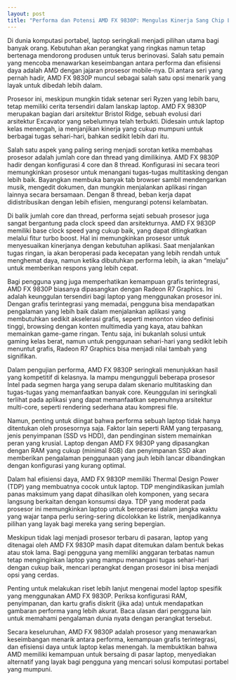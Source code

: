 ```yaml
---
layout: post
title: "Performa dan Potensi AMD FX 9830P: Mengulas Kinerja Sang Chip Laptop"
---
```


Di dunia komputasi portabel, laptop seringkali menjadi pilihan utama bagi banyak orang. Kebutuhan akan perangkat yang ringkas namun tetap bertenaga mendorong produsen untuk terus berinovasi. Salah satu pemain yang mencoba menawarkan keseimbangan antara performa dan efisiensi daya adalah AMD dengan jajaran prosesor mobile-nya. Di antara seri yang pernah hadir, AMD FX 9830P muncul sebagai salah satu opsi menarik yang layak untuk dibedah lebih dalam.

Prosesor ini, meskipun mungkin tidak setenar seri Ryzen yang lebih baru, tetap memiliki cerita tersendiri dalam lanskap laptop. AMD FX 9830P merupakan bagian dari arsitektur Bristol Ridge, sebuah evolusi dari arsitektur Excavator yang sebelumnya telah terbukti. Didesain untuk laptop kelas menengah, ia menjanjikan kinerja yang cukup mumpuni untuk berbagai tugas sehari-hari, bahkan sedikit lebih dari itu.

Salah satu aspek yang paling sering menjadi sorotan ketika membahas prosesor adalah jumlah core dan thread yang dimilikinya. AMD FX 9830P hadir dengan konfigurasi 4 core dan 8 thread. Konfigurasi ini secara teori memungkinkan prosesor untuk menangani tugas-tugas multitasking dengan lebih baik. Bayangkan membuka banyak tab browser sambil mendengarkan musik, mengedit dokumen, dan mungkin menjalankan aplikasi ringan lainnya secara bersamaan. Dengan 8 thread, beban kerja dapat didistribusikan dengan lebih efisien, mengurangi potensi kelambatan.

Di balik jumlah core dan thread, performa sejati sebuah prosesor juga sangat bergantung pada clock speed dan arsitekturnya. AMD FX 9830P memiliki base clock speed yang cukup baik, yang dapat ditingkatkan melalui fitur turbo boost. Hal ini memungkinkan prosesor untuk menyesuaikan kinerjanya dengan kebutuhan aplikasi. Saat menjalankan tugas ringan, ia akan beroperasi pada kecepatan yang lebih rendah untuk menghemat daya, namun ketika dibutuhkan performa lebih, ia akan “melaju” untuk memberikan respons yang lebih cepat.

Bagi pengguna yang juga memperhatikan kemampuan grafis terintegrasi, AMD FX 9830P biasanya dipasangkan dengan Radeon R7 Graphics. Ini adalah keunggulan tersendiri bagi laptop yang menggunakan prosesor ini. Dengan grafis terintegrasi yang memadai, pengguna bisa mendapatkan pengalaman yang lebih baik dalam menjalankan aplikasi yang membutuhkan sedikit akselerasi grafis, seperti menonton video definisi tinggi, browsing dengan konten multimedia yang kaya, atau bahkan memainkan game-game ringan. Tentu saja, ini bukanlah solusi untuk gaming kelas berat, namun untuk penggunaan sehari-hari yang sedikit lebih menuntut grafis, Radeon R7 Graphics bisa menjadi nilai tambah yang signifikan.

Dalam pengujian performa, AMD FX 9830P seringkali menunjukkan hasil yang kompetitif di kelasnya. Ia mampu mengungguli beberapa prosesor Intel pada segmen harga yang serupa dalam skenario multitasking dan tugas-tugas yang memanfaatkan banyak core. Keunggulan ini seringkali terlihat pada aplikasi yang dapat memanfaatkan sepenuhnya arsitektur multi-core, seperti rendering sederhana atau kompresi file.

Namun, penting untuk diingat bahwa performa sebuah laptop tidak hanya ditentukan oleh prosesornya saja. Faktor lain seperti RAM yang terpasang, jenis penyimpanan (SSD vs HDD), dan pendinginan sistem memainkan peran yang krusial. Laptop dengan AMD FX 9830P yang dipasangkan dengan RAM yang cukup (minimal 8GB) dan penyimpanan SSD akan memberikan pengalaman penggunaan yang jauh lebih lancar dibandingkan dengan konfigurasi yang kurang optimal.

Dalam hal efisiensi daya, AMD FX 9830P memiliki Thermal Design Power (TDP) yang membuatnya cocok untuk laptop. TDP mengindikasikan jumlah panas maksimum yang dapat dihasilkan oleh komponen, yang secara langsung berkaitan dengan konsumsi daya. TDP yang moderat pada prosesor ini memungkinkan laptop untuk beroperasi dalam jangka waktu yang wajar tanpa perlu sering-sering dicolokkan ke listrik, menjadikannya pilihan yang layak bagi mereka yang sering bepergian.

Meskipun tidak lagi menjadi prosesor terbaru di pasaran, laptop yang ditenagai oleh AMD FX 9830P masih dapat ditemukan dalam bentuk bekas atau stok lama. Bagi pengguna yang memiliki anggaran terbatas namun tetap menginginkan laptop yang mampu menangani tugas sehari-hari dengan cukup baik, mencari perangkat dengan prosesor ini bisa menjadi opsi yang cerdas.

Penting untuk melakukan riset lebih lanjut mengenai model laptop spesifik yang menggunakan AMD FX 9830P. Periksa konfigurasi RAM, penyimpanan, dan kartu grafis diskrit (jika ada) untuk mendapatkan gambaran performa yang lebih akurat. Baca ulasan dari pengguna lain untuk memahami pengalaman dunia nyata dengan perangkat tersebut.

Secara keseluruhan, AMD FX 9830P adalah prosesor yang menawarkan keseimbangan menarik antara performa, kemampuan grafis terintegrasi, dan efisiensi daya untuk laptop kelas menengah. Ia membuktikan bahwa AMD memiliki kemampuan untuk bersaing di pasar laptop, menyediakan alternatif yang layak bagi pengguna yang mencari solusi komputasi portabel yang mumpuni.
